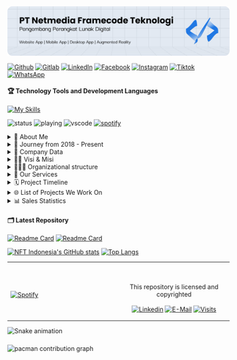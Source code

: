 ![Header](img/banner.png)

[![Github](https://img.shields.io/badge/GitHub-100000?style=for-the-badge&logo=github&logoColor=white)](https://github.com/netmedia-framecode) [![Gitlab](https://img.shields.io/badge/GitLab-330F63?style=for-the-badge&logo=gitlab&logoColor=white)](https://gitlab.com/netmediaframecode-group) [![LinkedIn](https://img.shields.io/badge/LinkedIn-0077B5?style=for-the-badge&logo=linkedin&logoColor=white)](https://www.linkedin.com/company/netmedia-framecode/) [![Facebook](https://img.shields.io/badge/Facebook-1877F2?style=for-the-badge&logo=facebook&logoColor=white)](https://www.facebook.com/netmediaframecode) [![Instagram](https://img.shields.io/badge/Instagram-E4405F?style=for-the-badge&logo=instagram&logoColor=white)](https://www.instagram.com/netmediaframecode/) [![Tiktok](https://img.shields.io/badge/TikTok-000000?style=for-the-badge&logo=tiktok&logoColor=white)](https://www.tiktok.com/@netmediaframecode) [![WhatsApp](https://img.shields.io/badge/WhatsApp-25D366?style=for-the-badge&logo=WhatsApp&logoColor=white)](https://wa.me/628113827421)

#### 🏆 Technology Tools and Development Languages

[![My Skills](https://skillicons.dev/icons?i=php,javascript,html,css,java,laravel,tailwind,bootstrap,django,dart,flutter&theme=dark)](https://skillicons.dev)

![status](https://nocache.advaith.workers.dev?url=https://img.shields.io/endpoint?url=https://dev.discordprofiles.me/api/badge/status/276544649148235776?simple=true) ![playing](https://nocache.advaith.workers.dev?url=https://img.shields.io/endpoint?url=https://dev.discordprofiles.me/api/badge/playing/276544649148235776) ![vscode](https://nocache.advaith.workers.dev?url=https://img.shields.io/endpoint?url=https://dev.discordprofiles.me/api/badge/vscode/276544649148235776) [![spotify](https://nocache.advaith.workers.dev?url=https://img.shields.io/endpoint?url=https://dev.discordprofiles.me/api/badge/spotify/276544649148235776)](https://dev.discordprofiles.me/openspotify/276544649148235776)

<details>
<summary> 🏢 About Me</summary>
<p>Netmedia Framecode is a digital software developer service that has been established since July 2018. Our goal was to help Small and Medium Enterprises (SMEs) in efficiency and digitalization of business to the global market.</p>
<p>We strive to make changes from conventional systems such as recording in sales books to integrated system-based reporting that can make it easier for business actors to improve the effectiveness, efficiency of business processes and SME operations. With digitalization, business actors have the opportunity to create global-scale products and reach a wide market, not just focused on one area.</p>
</details>

<details>
<summary> 🚀 Journey from 2018 - Present</summary>

> **July 2018** <br>
> NET Code Founding

> **November 2022** <br>
> Change of name in Netmedia Frame Code business license registration

> **October 2023** <br>
> Change of business focus <br>
>
> - [ ] Website Development Services <br>
> - [x] Software Developer Digital

</details>

<details>
<summary> 📄 Company Data</summary>

| Name Company                 | Address                                                                                                      | Telp             | Email                          | SK AHU                             | NIB            | NPWP               | Bank account                      | Business Field    |
| ---------------------------- | ------------------------------------------------------------------------------------------------------------ | ---------------- | ------------------------------ | ---------------------------------- | -------------- | ------------------ | --------------------------------- | ----------------- |
| Netmedia Framecode Teknologi | 95 W.J. Lalamentik Street, Fatululi Subdistrict, Oebobo District, Kupang City, East Nusa Tenggara, Indonesia | +62 811-3827-421 | support@netmedia-framecode.com | AHU-00\*\*\*\*.AH.01.30.Tahun 2025 | 27022500**\*** | 1000000000**\*\*** | 314**\*\*\*** (BANK CENTRAL ASIA) | Software, Digital |

</details>

<details>
<summary>  ✊🏽 Visi & Misi</summary>

`Visi` To be an innovative software solution provider that helps businesses and organizations digitally transform with efficient, quality, and sustainable technology.

`Misi` Developing adaptive and scalable digital solutions to meet the needs of the industry, increasing efficiency and business competitiveness, while prioritizing quality and security in every product developed. Netmedia Framecode is committed to continuing to innovate, collaborate, and provide responsive and professional services to support the growth of a sustainable digital ecosystem.

</details>

<details>
<summary>  👨🏻‍💻 Organizational structure</summary>

![Struktur Organisasi](img/SO.png)

</details>

<details>
<summary>  📑 Our Services</summary>

- Basic <br>
  Suitable for bloggers/influencers/portfolio as a personal website
- Standard <br>
  Cocok untuk UMKM yang terdaftar dan usaha kecil lainnya
- Professional <br>
  Suitable for large companies or startups
- Task <br>
  Serving school assignments or assignments for final semester students

</details>

<details>
<summary>  🗓️ Project Timeline</summary>

![Project Timeline](img/PT.png)

</details>

<details>
<summary>  🌐 List of Projects We Work On</summary>

- `UGD HP` <sup>[UGD HP](https://ugdhp.my.id/)</sup>
- `Jubentos Timor Adventures` <sup>[Jubentos Timor Adventures](https://jubentostimoradventure.com/)
- `Joflobamorratass` <sup>[Joflobamorratass](https://www.joflobamorratass.com/)</sup>
- `Money Changer Kupang` <sup>[Money Changer Kupang](https://moneychangerkupang.com/)</sup>
- `BPPPPS GMIT Kupang` <sup>[BPPPPS GMIT Kupang](https://bp4sgmit.com/)</sup>
- `KSP CU Gerbang Kasih` <sup>[KSP CU Gerbang Kasih](https://ksp-cu-gerbangkasih.com/)</sup>
- `POSPERA` <sup>[POSPERA](https://posperakotabekasi.org)</sup>
- `Kemenkes Poltekkes Kupang`
- `RSUP Dr. Ben Mboi Kupang`

</details>

<details>
<summary>  📊 Sales Statistics</summary>

![Project Timeline](img/SS.png)

</details>

#### 🗂️ Latest Repository

[![Readme Card](https://github-readme-stats.vercel.app/api/pin/?username=netmedia-framecode&repo=gui_free&theme=algolia)](https://github.com/netmedia-framecode/gui_free) [![Readme Card](https://github-readme-stats.vercel.app/api/pin/?username=netmedia-framecode&repo=LOMPATAPI&theme=algolia)](https://github.com/netmedia-framecode/LOMPATAPI)

[![NFT Indonesia's GitHub stats](https://github-readme-stats.vercel.app/api?username=netmedia-framecode&show_icons=true&theme=algolia)](https://github.com/netmedia-framecode/github-readme-stats)
[![Top Langs](https://github-readme-stats.vercel.app/api/top-langs/?username=netmedia-framecode&layout=compact&theme=algolia)](https://github.com/netmedia-framecode)

<table width="100%"> 
  <tr>
  <td width="50%">

&nbsp; <br> [![Spotify](https://novatorem.vercel.app/api/spotify?background_color=0d1117&border_color=ffffff)](https://open.spotify.com/user/ptkgaep2xbue6hb51q4dvfl4i)

  </td>
  <td width="50%">

&nbsp;<p align="center">This repository is licensed and copyrighted<br><br>
[![Linkedin](https://img.shields.io/badge/linked-in-369?style=flat-square&logo=linkedin&logoColor=white&color=blue)](https://www.linkedin.com/company/netmedia-framecode/)
[![E-Mail](https://img.shields.io/badge/email-reveal-2a8?style=flat-square&logo=gmail&logoColor=white)](https://mail.google.com/mail/u/0/#inbox?compose=DXDwSWwzpdLWrwBFQSFBqZNnwpcclWdrTLhxNtNrHBVKlZGLxHTDFXjdZmFcsVVWKqgmkFxZJCntkfXvsVGcjXWrzzGkXvkJvfzpsPvwZZvXXBGDvjnkCdBV)
[![Visits](https://komarev.com/ghpvc/?username=netmedia-framecode&logo=GitHub&label=github%20visits&color=336699&logoColor=white&style=flat-square)](https://github.com/netmedia-framecode)

  </p>
  </td>
</table>

<img src="https://raw.githubusercontent.com/netmedia-framecode/netmedia-framecode/output/snake.svg" alt="Snake animation" />

###

<picture>
  <source media="(prefers-color-scheme: dark)" srcset="https://raw.githubusercontent.com/netmedia-framecode/netmedia-framecode/output/pacman-contribution-graph-dark.svg">
  <source media="(prefers-color-scheme: light)" srcset="https://raw.githubusercontent.com/netmedia-framecode/netmedia-framecode/output/pacman-contribution-graph.svg">
  <img alt="pacman contribution graph" src="https://raw.githubusercontent.com/netmedia-framecode/netmedia-framecode/output/pacman-contribution-graph.svg">
</picture>

###
